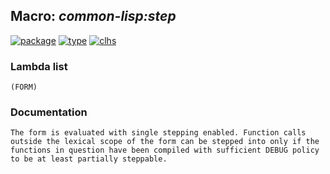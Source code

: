 ## Macro: ***common-lisp:step***
[![package](https://img.shields.io/badge/Package-COMMON--LISP-5f9ea0.svg?style=social&colorA=999999)](../) [![type](https://img.shields.io/badge/Type-Macro-5f9ea0.svg?style=social&colorA=999999)](../#macro) [![clhs](https://img.shields.io/badge/CLHS-STEP-5f9ea0.svg?style=social&colorA=999999)](http://www.lispworks.com/documentation/HyperSpec/Body/m_step.htm) 
### Lambda list
```
(FORM)
```
### Documentation
```
The form is evaluated with single stepping enabled. Function calls
outside the lexical scope of the form can be stepped into only if the
functions in question have been compiled with sufficient DEBUG policy
to be at least partially steppable.
```
